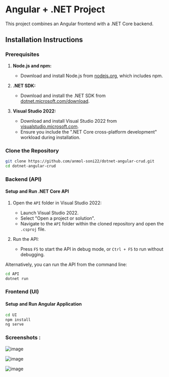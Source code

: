 # Angular + .NET Project

This project combines an Angular frontend with a .NET Core backend.

## Installation Instructions

### Prerequisites

1. **Node.js and npm:**
   - Download and install Node.js from [nodejs.org](https://nodejs.org/), which includes npm.

2. **.NET SDK:**
   - Download and install the .NET SDK from [dotnet.microsoft.com/download](https://dotnet.microsoft.com/download).

3. **Visual Studio 2022:**
   - Download and install Visual Studio 2022 from [visualstudio.microsoft.com](https://visualstudio.microsoft.com/vs/).
   - Ensure you include the ".NET Core cross-platform development" workload during installation.

### Clone the Repository

```bash
git clone https://github.com/anmol-soni22/dotnet-angular-crud.git
cd dotnet-angular-crud
```

### Backend (API)

#### Setup and Run .NET Core API

1. Open the `API` folder in Visual Studio 2022:
   - Launch Visual Studio 2022.
   - Select "Open a project or solution".
   - Navigate to the `API` folder within the cloned repository and open the `.csproj` file.

2. Run the API:
   - Press `F5` to start the API in debug mode, or `Ctrl + F5` to run without debugging.

Alternatively, you can run the API from the command line:

```bash
cd API
dotnet run
```

### Frontend (UI)

#### Setup and Run Angular Application

```bash
cd UI
npm install
ng serve
```
### Screenshots :

![image](https://github.com/anmol-soni22/dotnet-angular-crud/assets/85119300/161b53a4-be77-445f-b78f-a204da0d2ecd)

![image](https://github.com/anmol-soni22/dotnet-angular-crud/assets/85119300/4e7c0007-3627-4c51-af10-4c9b1b84eec8)

![image](https://github.com/anmol-soni22/dotnet-angular-crud/assets/85119300/1100cee5-ac09-44a7-ac28-1bd77fa77406)


